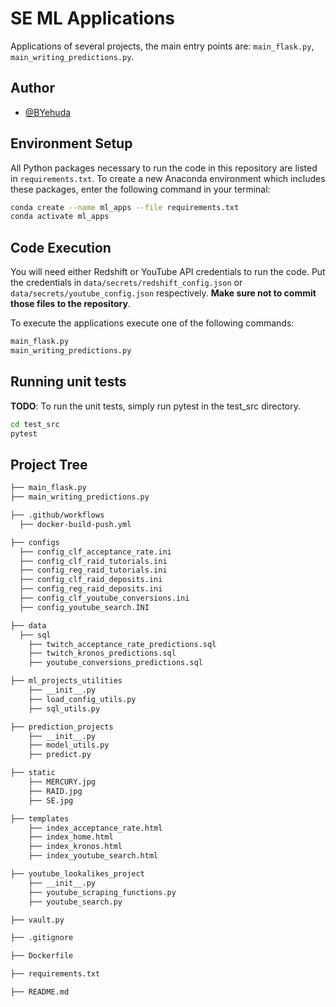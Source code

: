 
# SE ML Applications

Applications of several projects, the main entry points are: ```main_flask.py```, ```main_writing_predictions.py```.

## Author

- [@BYehuda](https://github.com/BYehuda)


## Environment Setup

All Python packages necessary to run the code in this repository are listed in `requirements.txt`. To create a new Anaconda environment which includes these packages, enter the following command in your terminal:

```bash
conda create --name ml_apps --file requirements.txt
conda activate ml_apps
```


## Code Execution
You will need either Redshift or YouTube API credentials to run the code. Put the credentials in ```data/secrets/redshift_config.json``` or ```data/secrets/youtube_config.json``` respectively. **Make sure not to commit those files to the repository**.

To execute the applications execute one of the following commands:
```bash
main_flask.py
main_writing_predictions.py
```


## Running unit tests

**TODO**: To run the unit tests, simply run pytest in the test_src directory. 

```bash
cd test_src
pytest
```


## Project Tree
```bash
├── main_flask.py   
├── main_writing_predictions.py   

├── .github/workflows
  ├── docker-build-push.yml

├── configs
  ├── config_clf_acceptance_rate.ini
  ├── config_clf_raid_tutorials.ini
  ├── config_reg_raid_tutorials.ini
  ├── config_clf_raid_deposits.ini
  ├── config_reg_raid_deposits.ini
  ├── config_clf_youtube_conversions.ini
  ├── config_youtube_search.INI

├── data
  ├── sql
    ├── twitch_acceptance_rate_predictions.sql
    ├── twitch_kronos_predictions.sql
    ├── youtube_conversions_predictions.sql

├── ml_projects_utilities 
    ├── __init__.py 
    ├── load_config_utils.py
    ├── sql_utils.py

├── prediction_projects 
    ├── __init__.py 
    ├── model_utils.py
    ├── predict.py

├── static
    ├── MERCURY.jpg
    ├── RAID.jpg
    ├── SE.jpg

├── templates 
    ├── index_acceptance_rate.html
    ├── index_home.html
    ├── index_kronos.html
    ├── index_youtube_search.html

├── youtube_lookalikes_project
    ├── __init__.py 
    ├── youtube_scraping_functions.py
    ├── youtube_search.py

├── vault.py

├── .gitignore

├── Dockerfile

├── requirements.txt

├── README.md
```